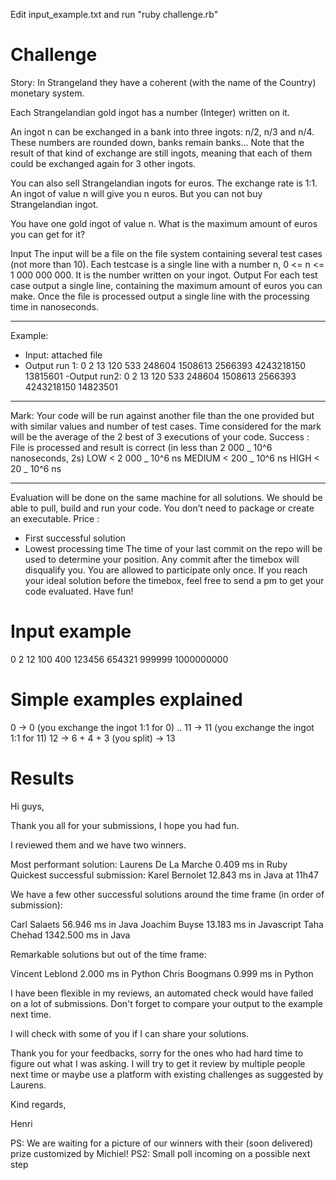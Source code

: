 Edit input_example.txt and run "ruby challenge.rb"

# Challenge

Story:
In Strangeland they have a coherent (with the name of the Country) monetary system.

Each Strangelandian gold ingot has a number (Integer) written on it.

An ingot n can be exchanged in a bank into three ingots: n/2, n/3 and n/4. These numbers are rounded down, banks remain banks... Note that the result of that kind of exchange are still ingots, meaning that each of them could be exchanged again for 3 other ingots.

You can also sell Strangelandian ingots for euros. The exchange rate is 1:1. An ingot of value n will give you n euros. But you can not buy Strangelandian ingot.

You have one gold ingot of value n. What is the maximum amount of euros you can get for it?

Input
The input will be a file on the file system containing several test cases (not more than 10).
Each testcase is a single line with a number n, 0 <= n <= 1 000 000 000. It is the number written on your ingot.
Output
For each test case output a single line, containing the maximum amount of euros you can make.
Once the file is processed output a single line with the processing time in nanoseconds.

---

Example:

- Input:
  attached file
- Output run 1:
  0
  2
  13
  120
  533
  248604
  1508613
  2566393
  4243218150
  13815601
  -Output run2:
  0
  2
  13
  120
  533
  248604
  1508613
  2566393
  4243218150
  14823501

---

Mark:
Your code will be run against another file than the one provided but with similar values and number of test cases.
Time considered for the mark will be the average of the 2 best of 3 executions of your code.
Success : File is processed and result is correct (in less than 2 000 _ 10^6 nanoseconds, 2s)
LOW < 2 000 _ 10^6 ns
MEDIUM < 200 _ 10^6 ns
HIGH < 20 _ 10^6 ns

---

Evaluation will be done on the same machine for all solutions. We should be able to pull, build and run your code. You don’t need to package or create an executable.
Price :

- First successful solution
- Lowest processing time
  The time of your last commit on the repo will be used to determine your position. Any commit after the timebox will disqualify you.
  You are allowed to participate only once.
  If you reach your ideal solution before the timebox, feel free to send a pm to get your code evaluated.
  Have fun!

# Input example

0
2
12
100
400
123456
654321
999999
1000000000

# Simple examples explained

0 -> 0 (you exchange the ingot 1:1 for 0)
..
11 -> 11 (you exchange the ingot 1:1 for 11)
12 -> 6 + 4 + 3 (you split) -> 13

# Results

Hi guys,

Thank you all for your submissions, I hope you had fun.

I reviewed them and we have two winners.

Most performant solution: Laurens De La Marche
0.409 ms in Ruby
Quickest successful submission: Karel Bernolet
12.843 ms in Java at 11h47

We have a few other successful solutions around the time frame (in order of submission):

Carl Salaets 56.946 ms in Java
Joachim Buyse 13.183 ms in Javascript
Taha Chehad 1342.500 ms in Java

Remarkable solutions but out of the time frame:

Vincent Leblond 2.000 ms in Python
Chris Boogmans 0.999 ms in Python

I have been flexible in my reviews, an automated check would have failed on a lot of submissions.
Don't forget to compare your output to the example next time.

I will check with some of you if I can share your solutions.

Thank you for your feedbacks, sorry for the ones who had hard time to figure out what I was asking.
I will try to get it review by multiple people next time or maybe use a platform with existing challenges as suggested by Laurens.

Kind regards,

Henri

PS: We are waiting for a picture of our winners with their (soon delivered) prize customized by Michiel!
PS2: Small poll incoming on a possible next step
